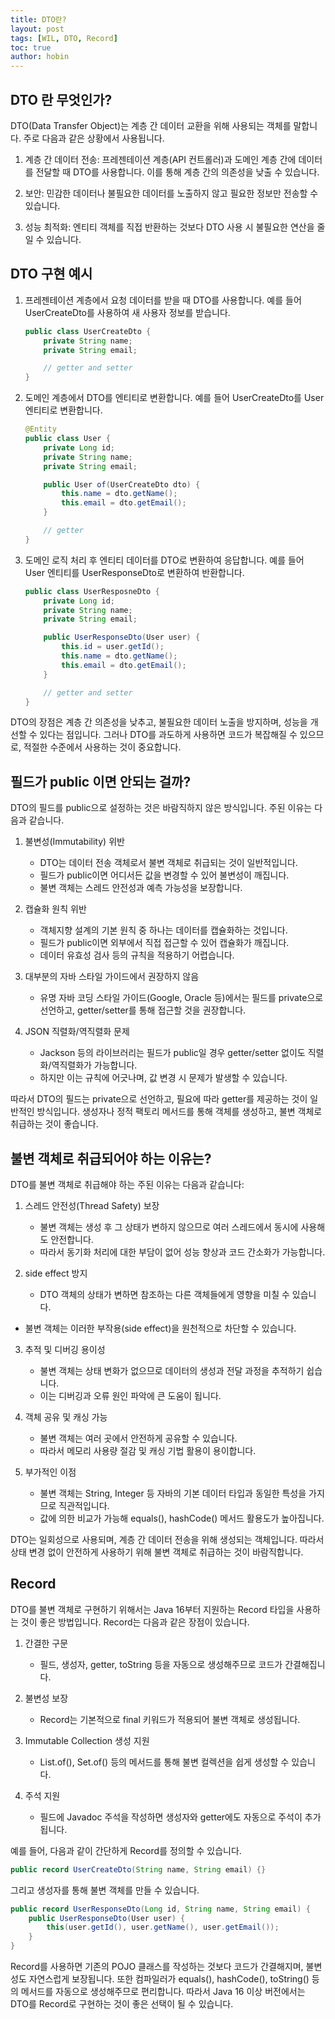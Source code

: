 ```yaml
---
title: DTO란?
layout: post
tags: [WIL, DTO, Record]
toc: true
author: hobin
---
```



## DTO 란 무엇인가?

DTO(Data Transfer Object)는 계층 간 데이터 교환을 위해 사용되는 객체를 말합니다. 주로 다음과 같은 상황에서 사용됩니다.

1. 계층 간 데이터 전송: 프레젠테이션 계층(API 컨트롤러)과 도메인 계층 간에 데이터를 전달할 때 DTO를 사용합니다. 이를 통해 계층 간의 의존성을 낮출 수 있습니다.

2. 보안: 민감한 데이터나 불필요한 데이터를 노출하지 않고 필요한 정보만 전송할 수 있습니다.

3. 성능 최적화: 엔티티 객체를 직접 반환하는 것보다 DTO 사용 시 불필요한 연산을 줄일 수 있습니다.

## DTO 구현 예시

1. 프레젠테이션 계층에서 요청 데이터를 받을 때 DTO를 사용합니다. 예를 들어 UserCreateDto를 사용하여 새 사용자 정보를 받습니다.
    ```java
    public class UserCreateDto {
        private String name;
        private String email;

        // getter and setter
    }
    ```
2. 도메인 계층에서 DTO를 엔티티로 변환합니다. 예를 들어 UserCreateDto를 User 엔티티로 변환합니다.
    ```java
    @Entity
    public class User {
        private Long id;
        private String name;
        private String email;

        public User of(UserCreateDto dto) {
            this.name = dto.getName();
            this.email = dto.getEmail();
        }

        // getter
    }
    ```

3. 도메인 로직 처리 후 엔티티 데이터를 DTO로 변환하여 응답합니다. 예를 들어 User 엔티티를 UserResponseDto로 변환하여 반환합니다.
    ```java
    public class UserResposneDto {
        private Long id;
        private String name;
        private String email;

        public UserResponseDto(User user) {
            this.id = user.getId();
            this.name = dto.getName();
            this.email = dto.getEmail();
        }

        // getter and setter
    }
    ```

DTO의 장점은 계층 간 의존성을 낮추고, 불필요한 데이터 노출을 방지하며, 성능을 개선할 수 있다는 점입니다. 그러나 DTO를 과도하게 사용하면 코드가 복잡해질 수 있으므로, 적절한 수준에서 사용하는 것이 중요합니다.

## 필드가 public 이면 안되는 걸까?
DTO의 필드를 public으로 설정하는 것은 바람직하지 않은 방식입니다. 주된 이유는 다음과 같습니다.

1. 불변성(Immutability) 위반

    - DTO는 데이터 전송 객체로서 불변 객체로 취급되는 것이 일반적입니다.
    - 필드가 public이면 어디서든 값을 변경할 수 있어 불변성이 깨집니다.
    - 불변 객체는 스레드 안전성과 예측 가능성을 보장합니다.


2. 캡슐화 원칙 위반

    - 객체지향 설계의 기본 원칙 중 하나는 데이터를 캡슐화하는 것입니다.
    - 필드가 public이면 외부에서 직접 접근할 수 있어 캡슐화가 깨집니다.
    - 데이터 유효성 검사 등의 규칙을 적용하기 어렵습니다.


3. 대부분의 자바 스타일 가이드에서 권장하지 않음

    - 유명 자바 코딩 스타일 가이드(Google, Oracle 등)에서는 필드를 private으로 선언하고, getter/setter를 통해 접근할 것을 권장합니다.


4. JSON 직렬화/역직렬화 문제

    - Jackson 등의 라이브러리는 필드가 public일 경우 getter/setter 없이도 직렬화/역직렬화가 가능합니다.
    - 하지만 이는 규칙에 어긋나며, 값 변경 시 문제가 발생할 수 있습니다.

따라서 DTO의 필드는 private으로 선언하고, 필요에 따라 getter를 제공하는 것이 일반적인 방식입니다. 생성자나 정적 팩토리 메서드를 통해 객체를 생성하고, 불변 객체로 취급하는 것이 좋습니다.

## 불변 객체로 취급되어야 하는 이유는?

DTO를 불변 객체로 취급해야 하는 주된 이유는 다음과 같습니다:

1. 스레드 안전성(Thread Safety) 보장

    - 불변 객체는 생성 후 그 상태가 변하지 않으므로 여러 스레드에서 동시에 사용해도 안전합니다.
    - 따라서 동기화 처리에 대한 부담이 없어 성능 향상과 코드 간소화가 가능합니다.


2. side effect 방지

    - DTO 객체의 상태가 변하면 참조하는 다른 객체들에게 영향을 미칠 수 있습니다.
- 불변 객체는 이러한 부작용(side effect)을 원천적으로 차단할 수 있습니다.


3. 추적 및 디버깅 용이성

    - 불변 객체는 상태 변화가 없으므로 데이터의 생성과 전달 과정을 추적하기 쉽습니다.
    - 이는 디버깅과 오류 원인 파악에 큰 도움이 됩니다.


4. 객체 공유 및 캐싱 가능

    - 불변 객체는 여러 곳에서 안전하게 공유할 수 있습니다.
    - 따라서 메모리 사용량 절감 및 캐싱 기법 활용이 용이합니다.


5. 부가적인 이점

    - 불변 객체는 String, Integer 등 자바의 기본 데이터 타입과 동일한 특성을 가지므로 직관적입니다.
    - 값에 의한 비교가 가능해 equals(), hashCode() 메서드 활용도가 높아집니다.

DTO는 일회성으로 사용되며, 계층 간 데이터 전송을 위해 생성되는 객체입니다. 따라서 상태 변경 없이 안전하게 사용하기 위해 불변 객체로 취급하는 것이 바람직합니다.

## Record
DTO를 불변 객체로 구현하기 위해서는 Java 16부터 지원하는 Record 타입을 사용하는 것이 좋은 방법입니다.
Record는 다음과 같은 장점이 있습니다.

1. 간결한 구문

    - 필드, 생성자, getter, toString 등을 자동으로 생성해주므로 코드가 간결해집니다.


2. 불변성 보장

    - Record는 기본적으로 final 키워드가 적용되어 불변 객체로 생성됩니다.


3. Immutable Collection 생성 지원

    - List.of(), Set.of() 등의 메서드를 통해 불변 컬렉션을 쉽게 생성할 수 있습니다.


4. 주석 지원

    - 필드에 Javadoc 주석을 작성하면 생성자와 getter에도 자동으로 주석이 추가됩니다.



예를 들어, 다음과 같이 간단하게 Record를 정의할 수 있습니다.
```java
public record UserCreateDto(String name, String email) {}
```
그리고 생성자를 통해 불변 객체를 만들 수 있습니다.
```java
public record UserResponseDto(Long id, String name, String email) {
    public UserResponseDto(User user) {
        this(user.getId(), user.getName(), user.getEmail());
    }
}
```
Record를 사용하면 기존의 POJO 클래스를 작성하는 것보다 코드가 간결해지며, 불변성도 자연스럽게 보장됩니다. 또한 컴파일러가 equals(), hashCode(), toString() 등의 메서드를 자동으로 생성해주므로 편리합니다.
따라서 Java 16 이상 버전에서는 DTO를 Record로 구현하는 것이 좋은 선택이 될 수 있습니다.